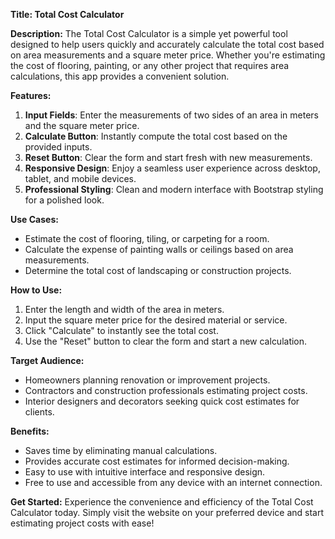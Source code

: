 
**Title: Total Cost Calculator**

**Description:**
The Total Cost Calculator is a simple yet powerful tool designed to help users quickly and accurately calculate the total cost based on area measurements and a square meter price. Whether you're estimating the cost of flooring, painting, or any other project that requires area calculations, this app provides a convenient solution.

**Features:**
1. **Input Fields**: Enter the measurements of two sides of an area in meters and the square meter price.
2. **Calculate Button**: Instantly compute the total cost based on the provided inputs.
3. **Reset Button**: Clear the form and start fresh with new measurements.
4. **Responsive Design**: Enjoy a seamless user experience across desktop, tablet, and mobile devices.
5. **Professional Styling**: Clean and modern interface with Bootstrap styling for a polished look.

**Use Cases:**
- Estimate the cost of flooring, tiling, or carpeting for a room.
- Calculate the expense of painting walls or ceilings based on area measurements.
- Determine the total cost of landscaping or construction projects.

**How to Use:**
1. Enter the length and width of the area in meters.
2. Input the square meter price for the desired material or service.
3. Click "Calculate" to instantly see the total cost.
4. Use the "Reset" button to clear the form and start a new calculation.

**Target Audience:**
- Homeowners planning renovation or improvement projects.
- Contractors and construction professionals estimating project costs.
- Interior designers and decorators seeking quick cost estimates for clients.

**Benefits:**
- Saves time by eliminating manual calculations.
- Provides accurate cost estimates for informed decision-making.
- Easy to use with intuitive interface and responsive design.
- Free to use and accessible from any device with an internet connection.

**Get Started:**
Experience the convenience and efficiency of the Total Cost Calculator today. Simply visit the website on your preferred device and start estimating project costs with ease!

